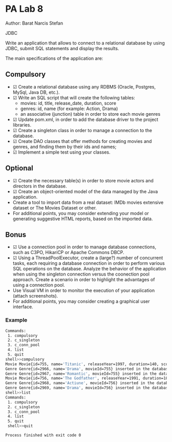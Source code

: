 # PA Lab 8

Author: Barat Narcis Stefan

JDBC

Write an application that allows to connect to a relational database by using JDBC, submit SQL statements and display the results.

The main specifications of the application are:

## Compulsory
- &#9745; Create a relational database using any RDBMS (Oracle, Postgres, MySql, Java DB, etc.).
- &#9745; Write an SQL script that will create the following tables:
    - movies: id, title, release_date, duration, score
    - genres: id, name (for example: Action, Drama)
    - an associative (junction) table in order to store each movie genres
- &#9745; Update pom.xml, in order to add the database driver to the project libraries.
- &#9745; Create a singleton class in order to manage a connection to the database.
- &#9745; Create DAO classes that offer methods for creating movies and genres, and finding them by their ids and names;
- &#9745; Implement a simple test using your classes.

## Optional
- &#9745; Create the necessary table(s) in order to store movie actors and directors in the database.
- &#9745; Create an object-oriented model of the data managed by the Java application.
- Create a tool to import data from a real dataset: IMDb movies extensive dataset or The Movies Dataset or other.
- For additional points, you may consider extending your model or generating suggestive HTML reports, based on the imported data.

## Bonus
- &#9745; Use a connection pool in order to manage database connections, such as C3PO, HikariCP or Apache Commons DBCP.
- &#9745; Using a ThreadPoolExecutor, create a (large?) number of concurrent tasks, each requiring a database connection in order to perform various SQL operations on the database.
 Analyze the behavior of the application when using the singleton connection versus the coonection pool approach.
Create a scenario in order to highlight the advantages of using a connection pool.
- Use Visual VM in order to monitor the execution of your application (attach screenshots).
- For additional points, you may consider creating a graphical user interface.

### Example
```bash
Commands:
 1. compulsory
 2. c_singleton
 3. c_conn_pool
 4. list
 5. quit
shell>>compulsory
Movie Movie{id=755, name='Titanic', releaseYear=1997, duration=140, score=9} inserted in the database!
Genre Genre{id=2966, name='Drama', movieId=755} inserted in the database!
Genre Genre{id=2967, name='Romantic', movieId=755} inserted in the database!
Movie Movie{id=756, name='The Godfather', releaseYear=1991, duration=180, score=10} inserted in the database!
Genre Genre{id=2968, name='Actiune', movieId=756} inserted in the database!
Genre Genre{id=2969, name='Drama', movieId=756} inserted in the database!
shell>>list
Commands:
 1. compulsory
 2. c_singleton
 3. c_conn_pool
 4. list
 5. quit
 shell>>quit

Process finished with exit code 0